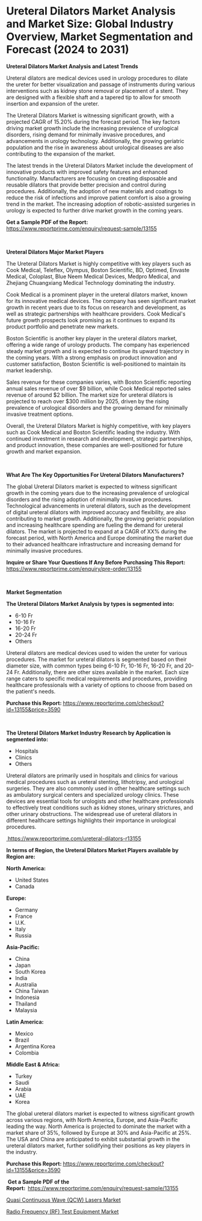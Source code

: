 <p><h1>Ureteral Dilators Market Analysis and Market Size: Global Industry Overview, Market Segmentation and Forecast (2024 to 2031)</h1></p><p><strong>Ureteral Dilators Market Analysis and Latest Trends</strong></p>
<p><p>Ureteral dilators are medical devices used in urology procedures to dilate the ureter for better visualization and passage of instruments during various interventions such as kidney stone removal or placement of a stent. They are designed with a flexible shaft and a tapered tip to allow for smooth insertion and expansion of the ureter.</p><p>The Ureteral Dilators Market is witnessing significant growth, with a projected CAGR of 15.20% during the forecast period. The key factors driving market growth include the increasing prevalence of urological disorders, rising demand for minimally invasive procedures, and advancements in urology technology. Additionally, the growing geriatric population and the rise in awareness about urological diseases are also contributing to the expansion of the market.</p><p>The latest trends in the Ureteral Dilators Market include the development of innovative products with improved safety features and enhanced functionality. Manufacturers are focusing on creating disposable and reusable dilators that provide better precision and control during procedures. Additionally, the adoption of new materials and coatings to reduce the risk of infections and improve patient comfort is also a growing trend in the market. The increasing adoption of robotic-assisted surgeries in urology is expected to further drive market growth in the coming years.</p></p>
<p><strong>Get a Sample PDF of the Report:&nbsp;</strong> <a href="https://www.reportprime.com/enquiry/request-sample/13155">https://www.reportprime.com/enquiry/request-sample/13155</a></p>
<p>&nbsp;</p>
<p><strong>Ureteral Dilators Major Market Players</strong></p>
<p><p>The Ureteral Dilators Market is highly competitive with key players such as Cook Medical, Teleflex, Olympus, Boston Scientific, BD, Optimed, Envaste Medical, Coloplast, Blue Neem Medical Devices, Medpro Medical, and Zhejiang Chuangxiang Medical Technology dominating the industry.</p><p>Cook Medical is a prominent player in the ureteral dilators market, known for its innovative medical devices. The company has seen significant market growth in recent years due to its focus on research and development, as well as strategic partnerships with healthcare providers. Cook Medical's future growth prospects look promising as it continues to expand its product portfolio and penetrate new markets.</p><p>Boston Scientific is another key player in the ureteral dilators market, offering a wide range of urology products. The company has experienced steady market growth and is expected to continue its upward trajectory in the coming years. With a strong emphasis on product innovation and customer satisfaction, Boston Scientific is well-positioned to maintain its market leadership.</p><p>Sales revenue for these companies varies, with Boston Scientific reporting annual sales revenue of over $9 billion, while Cook Medical reported sales revenue of around $2 billion. The market size for ureteral dilators is projected to reach over $300 million by 2025, driven by the rising prevalence of urological disorders and the growing demand for minimally invasive treatment options.</p><p>Overall, the Ureteral Dilators Market is highly competitive, with key players such as Cook Medical and Boston Scientific leading the industry. With continued investment in research and development, strategic partnerships, and product innovation, these companies are well-positioned for future growth and market expansion.</p></p>
<p>&nbsp;</p>
<p><strong>What Are The Key Opportunities For Ureteral Dilators Manufacturers?</strong></p>
<p><p>The global Ureteral Dilators market is expected to witness significant growth in the coming years due to the increasing prevalence of urological disorders and the rising adoption of minimally invasive procedures. Technological advancements in ureteral dilators, such as the development of digital ureteral dilators with improved accuracy and flexibility, are also contributing to market growth. Additionally, the growing geriatric population and increasing healthcare spending are fueling the demand for ureteral dilators. The market is projected to expand at a CAGR of XX% during the forecast period, with North America and Europe dominating the market due to their advanced healthcare infrastructure and increasing demand for minimally invasive procedures.</p></p>
<p><strong>Inquire or Share Your Questions If Any Before Purchasing This Report:</strong> <a href="https://www.reportprime.com/enquiry/pre-order/13155">https://www.reportprime.com/enquiry/pre-order/13155</a></p>
<p>&nbsp;</p>
<p><strong>Market Segmentation</strong></p>
<p><strong>The Ureteral Dilators Market Analysis by types is segmented into:</strong></p>
<p><ul><li>6-10 Fr</li><li>10-16 Fr</li><li>16-20 Fr</li><li>20-24 Fr</li><li>Others</li></ul></p>
<p><p>Ureteral dilators are medical devices used to widen the ureter for various procedures. The market for ureteral dilators is segmented based on their diameter size, with common types being 6-10 Fr, 10-16 Fr, 16-20 Fr, and 20-24 Fr. Additionally, there are other sizes available in the market. Each size range caters to specific medical requirements and procedures, providing healthcare professionals with a variety of options to choose from based on the patient's needs.</p></p>
<p><strong>Purchase this Report:&nbsp;</strong><a href="https://www.reportprime.com/checkout?id=13155&price=3590">https://www.reportprime.com/checkout?id=13155&price=3590</a></p>
<p>&nbsp;</p>
<p><strong>The Ureteral Dilators Market Industry Research by Application is segmented into:</strong></p>
<p><ul><li>Hospitals</li><li>Clinics</li><li>Others</li></ul></p>
<p><p>Ureteral dilators are primarily used in hospitals and clinics for various medical procedures such as ureteral stenting, lithotripsy, and urological surgeries. They are also commonly used in other healthcare settings such as ambulatory surgical centers and specialized urology clinics. These devices are essential tools for urologists and other healthcare professionals to effectively treat conditions such as kidney stones, urinary strictures, and other urinary obstructions. The widespread use of ureteral dilators in different healthcare settings highlights their importance in urological procedures.</p></p>
<p><a href="https://www.reportprime.com/ureteral-dilators-r13155">&nbsp;https://www.reportprime.com/ureteral-dilators-r13155</a></p>
<p><strong>In terms of Region, the Ureteral Dilators Market Players available by Region are:</strong></p>
<p>
    <p> <strong> North America: </strong>
        <ul>
            <li>United States</li>
            <li>Canada</li>
        </ul>
        </p> 
    <p> <strong> Europe: </strong>
        <ul>
            <li>Germany</li>
            <li>France</li>
            <li>U.K.</li>
            <li>Italy</li>
            <li>Russia</li>
        </ul>
        </p> 
    <p> <strong> Asia-Pacific: </strong>
        <ul>
            <li>China</li>
            <li>Japan</li>
            <li>South Korea</li>
            <li>India</li>
            <li>Australia</li>
            <li>China Taiwan</li>
            <li>Indonesia</li>
            <li>Thailand</li>
            <li>Malaysia</li>
        </ul>
        </p> 
    <p> <strong> Latin America: </strong>
        <ul>
            <li>Mexico</li>
            <li>Brazil</li>
            <li>Argentina Korea</li>
            <li>Colombia</li>
        </ul>
        </p> 
    <p> <strong> Middle East & Africa: </strong>
        <ul>
            <li>Turkey</li>
            <li>Saudi</li>
            <li>Arabia</li>
            <li>UAE</li>
            <li>Korea</li>
        </ul>
    </p>
    </p>
<p><p>The global ureteral dilators market is expected to witness significant growth across various regions, with North America, Europe, and Asia-Pacific leading the way. North America is projected to dominate the market with a market share of 35%, followed by Europe at 30% and Asia-Pacific at 25%. The USA and China are anticipated to exhibit substantial growth in the ureteral dilators market, further solidifying their positions as key players in the industry.</p></p>
<p><strong>Purchase this Report: </strong><a href="https://www.reportprime.com/checkout?id=13155&price=3590">https://www.reportprime.com/checkout?id=13155&price=3590</a></p>
<p>&nbsp;<strong>Get a Sample PDF of the Report:&nbsp;&nbsp;</strong><a href="https://www.reportprime.com/enquiry/request-sample/13155">https://www.reportprime.com/enquiry/request-sample/13155</a></p>
<p><strong></strong></p>
<p><p><a href="https://github.com/jodemen/Market-Research-Report-List-4/blob/main/quasi-continuous-wave-qcw-lasers-market.md">Quasi Continuous Wave (QCW) Lasers Market</a></p><p><a href="https://github.com/RyleeBauch2023/Market-Research-Report-List-2/blob/main/radio-frequency-rf-test-equipment-market.md">Radio Frequency (RF) Test Equipment Market</a></p></p>